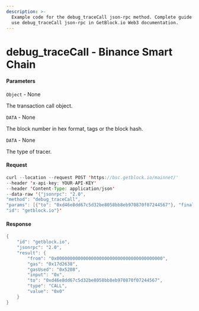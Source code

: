 ```yaml
---
description: >-
  Example code for the debug_traceCall json-rpc method. Сomplete guide on how to
  use debug_traceCall json-rpc in GetBlock.io Web3 documentation.
---
```


# debug\_traceCall - Binance Smart Chain

#### Parameters

`Object` - None

The transaction call object.

`DATA` - None

The block number in hex format, tags or the block hash.

`DATA` - None

The type of tracer.

#### Request

```java
curl --location --request POST 'https://bsc.getblock.io/mainnet/' 
--header 'x-api-key: YOUR-API-KEY' 
--header 'Content-Type: application/json' 
--data-raw '{"jsonrpc": "2.0",
"method": "debug_traceCall",
"params": [{"to": "0xd46e8dd67c5d32be8058bb8eb970870f07244567"}, "finalized", {"tracer": "callTracer"}],
"id": "getblock.io"}'
```

#### Response

```java
{
    "id": "getblock.io",
    "jsonrpc": "2.0",
    "result": {
        "from": "0x0000000000000000000000000000000000000000",
        "gas": "0x17d2638",
        "gasUsed": "0x5208",
        "input": "0x",
        "to": "0xd46e8dd67c5d32be8058bb8eb970870f07244567",
        "type": "CALL",
        "value": "0x0"
    }
}
```
